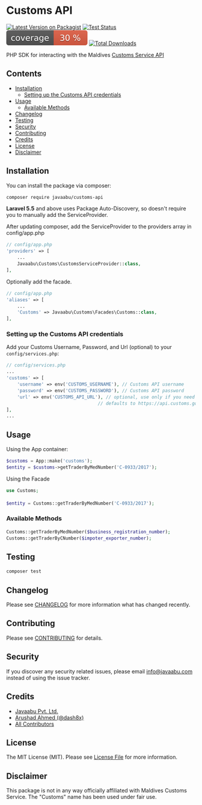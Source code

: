 # Customs API

[![Latest Version on Packagist](https://img.shields.io/packagist/v/javaabu/customs-api.svg?style=flat-square)](https://packagist.org/packages/javaabu/customs-api)
[![Test Status](../../actions/workflows/run-tests.yml/badge.svg)](../../actions/workflows/run-tests.yml)
![Code Coverage Badge](./.github/coverage.svg)
[![Total Downloads](https://img.shields.io/packagist/dt/javaabu/customs-api.svg?style=flat-square)](https://packagist.org/packages/javaabu/customs-api)

PHP SDK for interacting with the Maldives [Customs Service API](https://api.customs.gov.mv/)

## Contents

- [Installation](#installation)
    - [Setting up the Customs API credentials](#setting-up-the-customs-api-credentials)
- [Usage](#usage)
    - [Available Methods](#available-methods)
- [Changelog](#changelog)
- [Testing](#testing)
- [Security](#security)
- [Contributing](#contributing)
- [Credits](#credits)
- [License](#license)
- [Disclaimer](#disclaimer)

## Installation

You can install the package via composer:

``` bash
composer require javaabu/customs-api
```

**Laravel 5.5** and above uses Package Auto-Discovery, so doesn't require you to manually add the ServiceProvider.

After updating composer, add the ServiceProvider to the providers array in config/app.php

```php
// config/app.php
'providers' => [
    ...
    Javaabu\Customs\CustomsServiceProvider::class,
],
```

Optionally add the facade.
```php
// config/app.php
'aliases' => [
    ...
    'Customs' => Javaabu\Customs\Facades\Customs::class,
],
```

### Setting up the Customs API credentials

Add your Customs Username, Password, and Url (optional) to your `config/services.php`:

```php
// config/services.php
...
'customs' => [
    'username' => env('CUSTOMS_USERNAME'), // Customs API username 
    'password' => env('CUSTOMS_PASSWORD'), // Customs API password 
    'url' => env('CUSTOMS_API_URL'), // optional, use only if you need to override the default,
                                  // defaults to https://api.customs.gov.mv/api/
],
...
```

## Usage

Using the App container:


``` php
$customs = App::make('customs');
$entity = $customs->getTraderByMedNumber('C-0933/2017');
```

Using the Facade

``` php
use Customs;

$entity = Customs::getTraderByMedNumber('C-0933/2017');
```

### Available Methods

``` php
Customs::getTraderByMedNumber($business_registration_number);
Customs::getTraderByCNumber($impoter_exporter_number);
```  

## Testing

``` bash
composer test
```

## Changelog

Please see [CHANGELOG](CHANGELOG.md) for more information what has changed recently.

## Contributing

Please see [CONTRIBUTING](CONTRIBUTING.md) for details.

## Security

If you discover any security related issues, please email info@javaabu.com instead of using the issue tracker.

## Credits

- [Javaabu Pvt. Ltd.](https://github.com/javaabu)
- [Arushad Ahmed (@dash8x)](http://arushad.org)
- [All Contributors](../../contributors)

## License

The MIT License (MIT). Please see [License File](LICENSE.md) for more information.

## Disclaimer

This package is not in any way officially affiliated with Maldives Customs Service.
The "Customs" name has been used under fair use.
